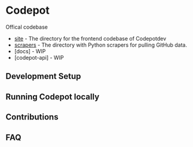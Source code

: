 # Codepot

Offical codebase

* [site](tree/master/site) - The directory for the frontend codebase of Codepotdev
* [scrapers](tree/master/scrapers) - The directory with Python scrapers for pulling GitHub data.
* [docs] - WIP
* [codepot-api] - WIP

## Development Setup

## Running Codepot locally

## Contributions

## FAQ